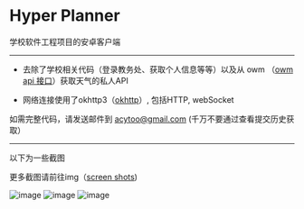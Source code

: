 # Hyper Planner
学校软件工程项目的安卓客户端

----
- 去除了学校相关代码（登录教务处、获取个人信息等等）以及从 owm （[owm api 接口](http://api.openweathermap.org, "owm api")）获取天气的私人API

- 网络连接使用了okhttp3（[okhttp](https://github.com/square/okhttp, "okhttp")）, 包括HTTP, webSocket

如需完整代码，请发送邮件到 acytoo@gmail.com (千万不要通过查看提交历史获取）

----
以下为一些截图

更多截图请前往img（[screen shots](https://github.com/Acytoo/NewHpClient/tree/master/imgs, "img"))

![image](http://github.com/Acytoo/NewHpClient/tree/master/imgs/Screenshot_20180522-010701.png)
![image](http://github.com/Acytoo/NewHpClient/tree/master/imgs/Screenshot_20180522-010612.png)
![image](http://github.com/Acytoo/NewHpClient/tree/master/imgs/Screenshot_20180522-010807.png)

